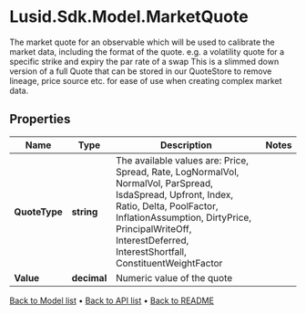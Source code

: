 # Lusid.Sdk.Model.MarketQuote
The market quote for an observable which will be used to calibrate the market data, including the format of the quote. e.g. a volatility quote for a specific strike and expiry the par rate of a swap              This is a slimmed down version of a full Quote that can be stored in our QuoteStore to remove lineage, price source etc. for ease of use when creating complex market data.

## Properties

Name | Type | Description | Notes
------------ | ------------- | ------------- | -------------
**QuoteType** | **string** | The available values are: Price, Spread, Rate, LogNormalVol, NormalVol, ParSpread, IsdaSpread, Upfront, Index, Ratio, Delta, PoolFactor, InflationAssumption, DirtyPrice, PrincipalWriteOff, InterestDeferred, InterestShortfall, ConstituentWeightFactor | 
**Value** | **decimal** | Numeric value of the quote | 

[Back to Model list](../README.md#documentation-for-models) &#8226; [Back to API list](../README.md#documentation-for-api-endpoints) &#8226; [Back to README](../README.md)

